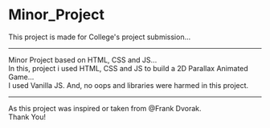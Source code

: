 # Minor_Project
This project is made for College's project submission...
<hr>
Minor Project based on HTML, CSS and JS...
<br>
In this, project i used HTML, CSS and JS to build a 2D Parallax Animated Game...
<br>
I used Vanilla JS. And, no oops and libraries were harmed in this project.
<hr>
As this project was inspired or taken from @Frank Dvorak.

<br>
Thank You!
